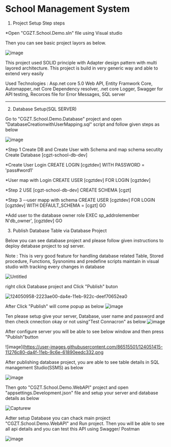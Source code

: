 # School Management System
1. Project Setup Step steps

*Open "CGZT.School.Demo.sln" file using Visual studio 

Then you can see basic project layors as below. 

![image](https://user-images.githubusercontent.com/86515501/124052551-3c12c000-da51-11eb-83cd-5073f843d1a1.png)

This project used SOLID principle with Adapter design pattern with multi layored architecture. This project is build in very generic way and able to extend very easily

Used Technologies : Asp.net core 5.0 Web API, Entity Framwork Core, Automapper,.net Core Dependency resolver, .net core Logger, Swagger for API testing, Recorces file for Error Messages, SQL server

------------------------------------------------------------------------------------------------------------------------------------------
2. Database Setup(SQL SERVER)

Go to "CGZT.School.Demo.Database" project and open "DatabaseCreationwithUserMapping.sql" script and follow given steps as below

![image](https://user-images.githubusercontent.com/86515501/124054014-cf4cf500-da53-11eb-85ac-395753509616.png)

*Step 1 Create DB and Create User with Schema and map schema secutity
Create Database [cgzt-school-db-dev]

*Create User Login
CREATE LOGIN [cgztdev] WITH PASSWORD = 'pass#word1'

*User map with Login
CREATE USER [cgztdev] FOR LOGIN [cgztdev]

*Step 2
USE [cgzt-school-db-dev]
CREATE SCHEMA [cgzt]


*Step 3
--user mapp with schema
CREATE USER [cgztdev]
	FOR LOGIN [cgztdev]
	WITH DEFAULT_SCHEMA = [cgzt]
GO

*Add user to the database owner role
EXEC sp_addrolemember N'db_owner', [cgztdev]
GO




3. Publish Database Table via Database Project

Below you can see database project and please follow given instructions to deploy detabase project to sql server. 

Note : 
This is very good feature for handling database related Table, Stored procedure, Functions, Sysnonims and predefine scripts maintain in visual studio with tracking every changes in database

![Untitled](https://user-images.githubusercontent.com/86515501/124054459-a24d1200-da54-11eb-8edb-553f2c882f82.png)

right click Database project and Click "Publish" buton

![124050958-2223ae00-da4e-11eb-922c-deef70652ea0](https://user-images.githubusercontent.com/86515501/124053758-636a8c80-da53-11eb-8a2d-34ab3d44ca1c.png)

After Click "Publish" will come popup as below
![image](https://user-images.githubusercontent.com/86515501/124051018-39629b80-da4e-11eb-8b2f-e4aad97ca303.png)

Ten please setup give your server, Database, user name and password and then check cnnection okay or not using"Test Connacron" as below
![image](https://user-images.githubusercontent.com/86515501/124051316-d7eefc80-da4e-11eb-9e15-5944c2b3ab1d.png)

After configure server you will be able to see below window and then press "Publish"button

![image](https://user-images.githubusercontent.com/86515501/124051415-11276c80-da4f-11eb-9c6e-61890eedc332.png


After publishing database project, you are able to see table details in SQL management Studio(SSMS) as below

![image](https://user-images.githubusercontent.com/86515501/124051557-48961900-da4f-11eb-99d4-3dba10a1b9a0.png)

Then goto "CGZT.School.Demo.WebAPI" project and open "appsettings.Development.json" file and setup your server and database details as below

![Capturew](https://user-images.githubusercontent.com/86515501/124051978-176a1880-da50-11eb-9a88-03bec594c272.PNG)


Adter setup Database you can chack main project "CGZT.School.Demo.WebAPI" and Run project. Then you will be able to see all api details and you can test this API using Swagger/ Postman

![image](https://user-images.githubusercontent.com/86515501/124052179-80519080-da50-11eb-82ca-8787609117a4.png)













